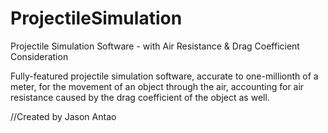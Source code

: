 # ProjectileSimulation
Projectile Simulation Software - with Air Resistance &amp; Drag Coefficient Consideration

Fully-featured projectile simulation software, accurate to one-millionth of a meter, for the movement of an object through the air, 
accounting for air resistance caused by the drag coefficient of the object as well. 

//Created by Jason Antao
